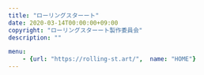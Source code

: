 ```yaml
---
title: "ローリングスターート"
date: 2020-03-14T00:00:00+09:00
copyright: "ローリングスターート製作委員会"
description: ""

menu:
    - {url: "https://rolling-st.art/",  name: "HOME"}
---
```

